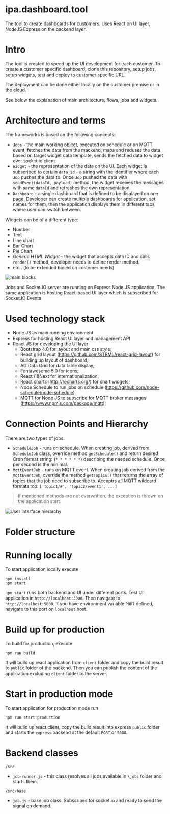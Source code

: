 # ipa.dashboard.tool

The tool to create dashboards for customers.
Uses React on UI layer, NodeJS Express on the backend layer.

# Intro

The tool is created to speed up the UI development for each customer. To create a customer specific dashboard, clone this repository, setup jobs, setup widgets, test and deploy to customer specific URL.

The deployment can be done either locally on the customer premise or in the cloud.

See below the explanation of main architecture, flows, jobs and widgets.

# Architecture and terms

The frameworks is based on the following concepts:

- `Jobs` - the main working object, executed on schedule or on MQTT event, fetches the data from the mackend, maps and reduses the data based on target widget data template, sends the fetched data to widget over socket.io client
- `Widget` - the representation of the data on the UI. Each widget is subscribed to certain `data_id` - a string with the identifier where each `Job` pushes the data to. Once `Job` pushed the data with `sendEvent(dataId, payload)` method, the widget receives the messages with same `dataId` and refreshes the own representation.
- `Dashboard` - a single dashboard that is defined to be displayed on one page. Developer can create multiple dashboards for application, set names for them, then the application displays them in different tabs where user can switch between.

Widgets can be of a different type:

- Number
- Text
- Line chart
- Bar Chart
- Pie Chart
- *Generic HTML Widget* - the widget that accepts data ID and calls `render()` method, developer needs to define render method.
- etc.. (to be extended based on customer needs)

![main blocks](https://bitbucket.org/storaensoipa/ipa.dashboard.tool/downloads/IpaDashboarding.png)

Jobs and Socket.IO server are running on Express Node.JS application. The same application is hosting React-based UI layer which is subscribed for Socket.IO Events

# Used technology stack

- Node JS as main running environment
- Express for hosting React UI layer and management API
- React JS for developing the UI layer
    - Bootstrap 4.0 for layout and main css style;
    - React grid layout (https://github.com/STRML/react-grid-layout) for building up layout of dashboard;
    - AG Data Grid for data table display;
    - Fontawesome 5.0 for icons;
    - React i18Next for internationalization;
    - React charts (http://recharts.org/) for chart widgets;
    - Node Schedule to run jobs on schedule (https://github.com/node-schedule/node-schedule)
    - MQTT for Node JS to subscribe for MQTT broker messages (https://www.npmjs.com/package/mqtt);

# Connection Points and Hierarchy

There are two types of jobs:

- `ScheduleJob` - runs on schedule. When creating job, derived from `ScheduleJob` class, override method `getSchedule()` and return desired Cron format string: (`* * * * * *`) describing the needed schedule. Once per second is the minimal.
- `MqttEventJob` - runs on MQTT event. When creating job derived from the `MqttEventJob`, override the method `getTopics()` that rerurns the array of topics that the job need to subscribe to. Acceptrs all MQTT wildcard formats too: `['topic1/#', 'topic2/event1', ...]`

> If mentioned methods are not overwritten, the exception is thrown on the application start.

![User interface hierarchy](https://bitbucket.org/storaensoipa/ipa.dashboard.tool/downloads/IpaDashboarding1.png)

# Folder structure



# Running locally

To start application locally execute

```
npm install
npm start
```

`npm start` runs both backend and UI under different ports. Test UI application in `http://localhost:3000`. Then navigate to `http://localhost:5000`. If you have environment variable `PORT` defined, navigate to this port on `localhost` host.

# Build up for production

To build for production, execute 

```
npm run build
```

It will build up react application from `client` folder and copy the build result to `public` folder of the backend. Then you can publish the content of the application excluding `client` folder to the server.

# Start in production mode

To start application for production mode run

```
npm run start:production
```

It will build up react client, copy the build result into express `public` folder and starts the `express` backend at the default `PORT` or `5000`.

# Backend classes

`/src`

- `job-runner.js` - this class resolves all jobs available in `\jobs` folder and starts them. 

`/src/base`

- `job.js` - base job class. Subscribes for socket.io and ready to send the signal on demand.